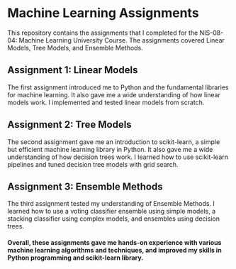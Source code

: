 # Machine Learning Assignments
This repository contains the assignments that I completed for the NIS-08-04: Machine Learning University Course. The assignments covered Linear Models, Tree Models, and Ensemble Methods.

## Assignment 1: Linear Models
The first assignment introduced me to Python and the fundamental libraries for machine learning. It also gave me a wide understanding of how linear models work. I implemented and tested linear models from scratch.

## Assignment 2: Tree Models
The second assignment gave me an introduction to scikit-learn, a simple but efficient machine learning library in Python. It also gave me a wide understanding of how decision trees work. I learned how to use scikit-learn pipelines and tuned decision tree models with grid search.

## Assignment 3: Ensemble Methods
The third assignment tested my understanding of Ensemble Methods. I learned how to use a voting classifier ensemble using simple models, a stacking classifier using complex models, and ensembles using decision trees.

#### Overall, these assignments gave me hands-on experience with various machine learning algorithms and techniques, and improved my skills in Python programming and scikit-learn library.
